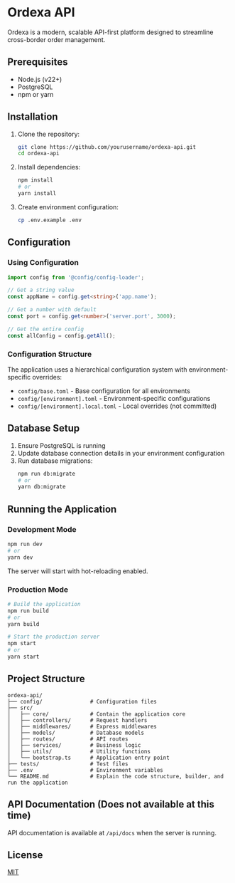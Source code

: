 # Ordexa API

Ordexa is a modern, scalable API-first platform designed to streamline cross-border order management.

## Prerequisites

- Node.js (v22+)
- PostgreSQL
- npm or yarn

## Installation

1. Clone the repository:
   ```bash
   git clone https://github.com/yourusername/ordexa-api.git
   cd ordexa-api
   ```

2. Install dependencies:
   ```bash
   npm install
   # or
   yarn install
   ```

3. Create environment configuration:
   ```bash
   cp .env.example .env
   ```

## Configuration

### Using Configuration

```typescript
import config from '@config/config-loader';

// Get a string value
const appName = config.get<string>('app.name');

// Get a number with default
const port = config.get<number>('server.port', 3000);

// Get the entire config
const allConfig = config.getAll();
```

### Configuration Structure

The application uses a hierarchical configuration system with environment-specific overrides:

- `config/base.toml` - Base configuration for all environments
- `config/[environment].toml` - Environment-specific configurations
- `config/[environment].local.toml` - Local overrides (not committed)

## Database Setup

1. Ensure PostgreSQL is running
2. Update database connection details in your environment configuration
3. Run database migrations:
   ```bash
   npm run db:migrate
   # or
   yarn db:migrate
   ```

## Running the Application

### Development Mode

```bash
npm run dev
# or
yarn dev
```

The server will start with hot-reloading enabled.

### Production Mode

```bash
# Build the application
npm run build
# or
yarn build

# Start the production server
npm start
# or
yarn start
```

## Project Structure

```
ordexa-api/
├── config/               # Configuration files
├── src/
│   ├── core/             # Contain the application core
│   ├── controllers/      # Request handlers
│   ├── middlewares/      # Express middlewares
│   ├── models/           # Database models
│   ├── routes/           # API routes
│   ├── services/         # Business logic
│   ├── utils/            # Utility functions
│   └── bootstrap.ts      # Application entry point
├── tests/                # Test files
├── .env                  # Environment variables
└── README.md             # Explain the code structure, builder, and run the application
```

## API Documentation (Does not available at this time)

API documentation is available at `/api/docs` when the server is running.

## License

[MIT](LICENSE)
